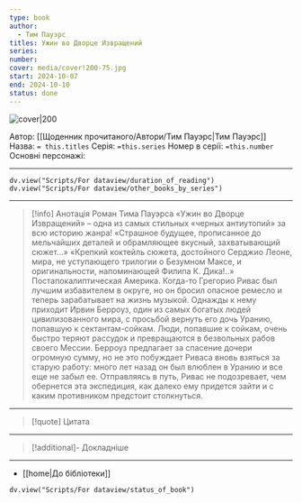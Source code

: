 ```yaml
---
type: book
author:
  - Тим Пауэрс
titles: Ужин во Дворце Извращений
series:
number:
cover: media/cover!200-75.jpg
start: 2024-10-07
end: 2024-10-10
status: done
---
```

![cover|200](Тим%20Пауэрс%20-%20Ужин%20во%20Дворце%20Извращений.jpg)

Автор: [[Щоденник прочитаного/Автори/Тим Пауэрс|Тим Пауэрс]]
Назва: `= this.titles`
Серія:  `=this.series`
Номер в серії: `=this.number`
Основні персонажі:

---
```dataviewjs
dv.view("Scripts/For dataview/duration_of_reading")
dv.view("Scripts/For dataview/other_books_by_series")
```

---
>[!info] Анотація
>Роман Тима Пауэрса «Ужин во Дворце Извращений» – одна из самых стильных «черных антиутопий» за всю историю жанра!
>«Страшное будущее, прописанное до мельчайших деталей и обрамляющее вкусный, захватывающий сюжет...»
>«Крепкий коктейль сюжета, достойного Серджио Леоне, мира, не уступающего трилогии о Безумном Максе, и оригинальности, напоминающей Филипа К. Дика!..»
>Постапокалиптическая Америка. Когда-то Грегорио Ривас был лучшим избавителем в округе, но он бросил опасное ремесло и теперь зарабатывает на жизнь музыкой. Однажды к нему приходит Ирвин Берроуз, один из самых богатых людей цивилизованного мира, с просьбой вернуть его дочь Уранию, попавшую к сектантам-сойкам. Люди, попавшие к сойкам, очень быстро теряют рассудок и превращаются в безвольных рабов своего Мессии. Берроуз предлагает за спасение дочери огромную сумму, но не это побуждает Риваса вновь взяться за старую работу: много лет назад он был влюблен в Уранию и все еще не забыл ее. Отправляясь в путь, Ривас не подозревает, чем обернется эта экспедиция, как далеко ему придется зайти и с каким противником предстоит столкнуться.
___

>[!quote] Цитата

---
>[!additional]- Докладніше

---

- [[home|До бібліотеки]]

```dataviewjs
dv.view("Scripts/For dataview/status_of_book")
```